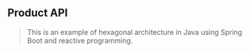 ## Product API
> This is an example of hexagonal architecture in Java using Spring Boot and reactive programming.
